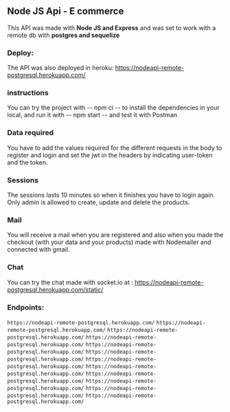 ## Node JS Api - E commerce
This API was made with **Node JS and Express** and was set to work with a remote db with **postgres and sequelize**

### Deploy:
The API was also deployed in heroku: https://nodeapi-remote-postgresql.herokuapp.com/

### instructions
You can try the project with -- npm ci -- to install the dependencies in your local, and run it with -- npm start -- and test it with Postman

### Data required
You have to add the values required for the different requests in the body to register and login and set the jwt in the headers by indicating user-token and the token.

### Sessions
The sessions lasts 10 minutes so when it finishes you have to login again. Only admin is allowed to create, update and delete the products.

### Mail
You will receive a mail when you are registered and also when you made the checkout (with your data and your products) made with Nodemailer and connected with gmail.

### Chat
You can try the chat made with socket.io at : https://nodeapi-remote-postgresql.herokuapp.com/static/

### Endpoints:
``https://nodeapi-remote-postgresql.herokuapp.com/``
``https://nodeapi-remote-postgresql.herokuapp.com/``
``https://nodeapi-remote-postgresql.herokuapp.com/``
``https://nodeapi-remote-postgresql.herokuapp.com/``
``https://nodeapi-remote-postgresql.herokuapp.com/``
``https://nodeapi-remote-postgresql.herokuapp.com/``
``https://nodeapi-remote-postgresql.herokuapp.com/``
``https://nodeapi-remote-postgresql.herokuapp.com/``
``https://nodeapi-remote-postgresql.herokuapp.com/``
``https://nodeapi-remote-postgresql.herokuapp.com/``
``https://nodeapi-remote-postgresql.herokuapp.com/``
``https://nodeapi-remote-postgresql.herokuapp.com/``
